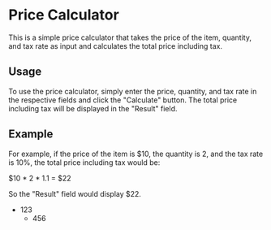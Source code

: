 # Price Calculator

This is a simple price calculator that takes the price of the item, quantity, and tax rate as input and calculates the total price including tax. 
## Usage

To use the price calculator, simply enter the price, quantity, and tax rate in the respective fields and click the "Calculate" button. The total price including tax will be displayed in the "Result" field.
## Example

For example, if the price of the item is $10, the quantity is 2, and the tax rate is 10%, the total price including tax would be:

$10 * 2 * 1.1 = $22

So the "Result" field would display $22. 
- 123
    - 456 
